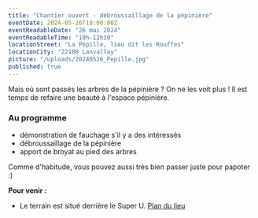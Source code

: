 ```yaml
---
title: "Chantier ouvert - débroussaillage de la pépinière"
eventDate: 2024-05-26T10:00:00Z
eventReadableDate: "26 mai 2024"
eventReadableTime: "10h-12h30"
locationStreet: "La Pépille, lieu dit les Rouffes"
locationCity: "22100 Lanvallay"
picture: "/uploads/20240526_Pepille.jpg"
published: true
---
```


Mais où sont passés les arbres de la pépinière ? On ne les voit plus ! Il est temps de refaire une beauté à l'espace pépinière.

<!--more-->

### Au programme

- démonstration de fauchage s'il y a des intéressés
- débroussaillage de la pépinière
- apport de broyat au pied des arbres

Comme d'habitude, vous pouvez aussi très bien passer juste pour papoter :)

**Pour venir :**

- Le terrain est situé derrière le Super U. [Plan du lieu](https://www.openstreetmap.org/#map=17/48.44885/-2.01522&layers=N)
